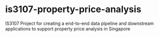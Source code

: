 # is3107-property-price-analysis
IS3107 Project for creating a end-to-end data pipeline and downstream applications to support property price analysis in Singapore
